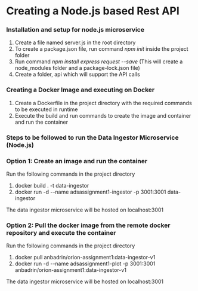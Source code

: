 # Creating a Node.js based Rest API
### Installation and setup for node.js microservice
1. Create a file named server.js in the root directory
3. To create a package.json file, run command <i>npm init</i> inside the project folder
4. Run command <i>npm install express request --save</i> (This will create a node_modules folder and a package-lock.json file)
5. Create a folder, api which will support the API calls

### Creating a Docker Image and executing on Docker
1. Create a Dockerfile in the project directory with the required commands to be executed in runtime
2. Execute the build and run commands to create the image and container and run the container

### Steps to be followed to run the Data Ingestor Microservice (Node.js)
### Option 1: Create an image and run the container
Run the following commands in the project directory
1. docker build . -t data-ingestor
2. docker run -d --name adsassignment1-ingestor -p 3001:3001 data-ingestor
<p>The data ingestor microservice will be hosted on localhost:3001</p>

### Option 2: Pull the docker image from the remote docker repository and execute the container
Run the following commands in the project directory
1. docker pull anbadrin/orion-assignment1:data-ingestor-v1
2. docker run -d --name adsassignment1-plot -p 3001:3001 anbadrin/orion-assignment1:data-ingestor-v1
<p>The data ingestor microservice will be hosted on localhost:3001</p>
